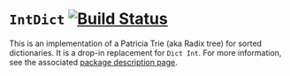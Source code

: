 # `IntDict` [![Build Status](https://travis-ci.org/sgraf812/elm-intdict.svg)](https://travis-ci.org/sgraf812/elm-intdict)

This is an implementation of a Patricia Trie (aka Radix tree) for sorted dictionaries.
It is a drop-in replacement for `Dict Int`. For more information, see the associated [package
description page](http://package.elm-lang.org/packages/sgraf812/elm-intdict).